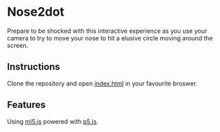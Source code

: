 # Nose2dot

Prepare to be shocked with this interactive experience as you use your camera to try to move your nose to hit a elusive circle moving around the screen.

## Instructions

Clone the repository and open [index.html](./index.html) in your favourite broswer.

## Features
Using [ml5.js](https://ml5js.org/) powered with [p5.js](https://p5js.org/).
